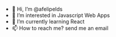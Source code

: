 - 👋 Hi, I’m @afelipelds
- 👀 I’m interested in Javascript Web Apps
- 🌱 I’m currently learning React
- 📫 How to reach me? send me an email

